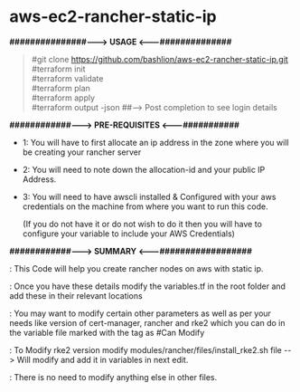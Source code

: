 # aws-ec2-rancher-static-ip
**###############---> USAGE <---##############**  

> #git clone https://github.com/bashlion/aws-ec2-rancher-static-ip.git  
> #terraform init  
> #terraform validate  
> #terraform plan  
> #terraform apply  
> #terraform output -json  ##--> Post completion to see login details  

**############---> PRE-REQUISITES <---###########**  

* 1: You will have to first allocate an ip address in the zone where you will be creating your rancher server  

* 2: You will need to note down the allocation-id and your public IP Address.  

* 3: You will need to have awscli installed & Configured with your aws credentials on the machine from where you want to run this code.   

     (If you do not have it or do not wish to do it then you will have to configure your variable to include your AWS Credentials)  

**############---> SUMMARY <---##################**  

: This Code will help you create rancher nodes on aws with static ip.  

: Once you have these details modify the variables.tf in the root folder and add these in their relevant locations  

: You may want to modify certain other parameters as well as per your needs like version of cert-manager, rancher and rke2 which you can do in the variable file marked with the tag as #Can Modify  

: To Modify rke2 version modify modules/rancher/files/install_rke2.sh file --> Will modify and add it in variables in next edit.  

: There is no need to modify anything else in other files.  

